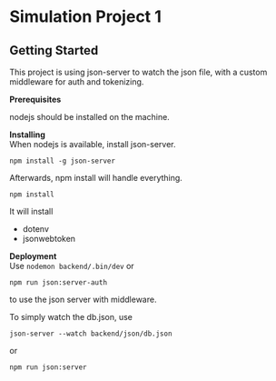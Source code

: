 # Simulation Project 1 

## Getting Started 

This project is using json-server to watch the json file, with a custom middleware for auth and tokenizing. 

**Prerequisites**  

nodejs should be installed on the machine.

**Installing**   
When nodejs is available, install json-server.

```
npm install -g json-server 
``` 

Afterwards, npm install will handle everything.
```
npm install
```
It will install 
 - dotenv
 - jsonwebtoken

**Deployment**  
Use 
``` nodemon backend/.bin/dev ``` or 
```
npm run json:server-auth
```
to use the json server with middleware. 

To simply watch the db.json, use 
```
json-server --watch backend/json/db.json
```
or 
```
npm run json:server
```
